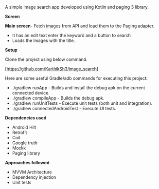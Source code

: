A simple image search app developed using Kotlin and paging 3 library.

**Screen**

**Main screen**- Fetch images from API and load them to the Paging adapter.
*	It has an edit text enter the keyword and a button to search 
*	Loads the Images with the title.

**Setup**

Clone the project using below command.

[https://github.com/KarthikSh3/image_search]

Here are some useful Gradle/adb commands for executing this project:

* ./gradlew runApp - Builds and install the debug apk on the current connected device.
* ./gradlew compileApp - Builds the debug apk.
* ./gradlew runUnitTests - Execute unit tests (both unit and integration).
* ./gradlew connectedAndroidTest - Execute UI tests.

**Dependencies used**

*	Android Hilt
*	Retrofit
* Coil
*	Google truth
*	Mockk
*	Paging library

**Approaches followed**

*	MVVM Architecture
*	Dependency injection
*	Unit tests


